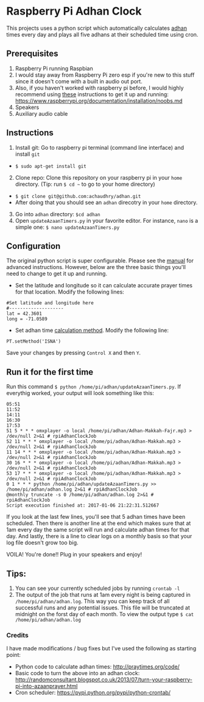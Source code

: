 # Raspberry Pi Adhan Clock
This projects uses a python script which automatically calculates [adhan](https://en.wikipedia.org/wiki/Adhan) times every day and plays all five adhans at their scheduled time using cron. 

## Prerequisites
1. Raspberry Pi running Raspbian
  1. I would stay away from Raspberry Pi zero esp if you're new to this stuff since it doesn't come with a built in audio out port.
  2. Also, if you haven't worked with raspberry pi before, I would highly recommend using [these](https://www.raspberrypi.org/documentation/installation/noobs.md) instructions to get it up and running: https://www.raspberrypi.org/documentation/installation/noobs.md
2. Speakers
3. Auxiliary audio cable

## Instructions
1. Install git: Go to raspberry pi terminal (command line interface) and install `git`
  * `$ sudo apt-get install git`
2. Clone repo: Clone this repository on your raspberry pi in your `home` directory. (Tip: run `$ cd ~` to go to your home directory)
  * `$ git clone git@github.com:achaudhry/adhan.git`
  * After doing that you should see an `adhan` direcotry in your `home` directory. 
3. Go into `adhan` directory: `$cd adhan`
4. Open `updateAzaanTimers.py` in your favorite editor. For instance, `nano` is a simple one: `$ nano updateAzaanTimers.py`

## Configuration
The original python script is super configurable. Please see the [manual](http://praytimes.org/manual) for advanced instructions. However, below are the three basic things you'll need to change to get it up and running.

* Set the latitude and longitude so it can calculate accurate prayer times for that location. Modify the following lines:
```
#Set latitude and longitude here
#--------------------
lat = 42.3601
long = -71.0589
```
* Set adhan time [calculation method](http://praytimes.org/manual#Set_Calculation_Method). Modify the following line:
```
PT.setMethod('ISNA')
```
Save your changes by pressing `Control X` and then `Y`.

## Run it for the first time
Run this command `$ python /home/pi/adhan/updateAzaanTimers.py`. If everythig worked, your output will look something like this:
```
05:51
11:52
14:11
16:30
17:53
51 5 * * * omxplayer -o local /home/pi/adhan/Adhan-Makkah-Fajr.mp3 > /dev/null 2>&1 # rpiAdhanClockJob
52 11 * * * omxplayer -o local /home/pi/adhan/Adhan-Makkah.mp3 > /dev/null 2>&1 # rpiAdhanClockJob
11 14 * * * omxplayer -o local /home/pi/adhan/Adhan-Makkah.mp3 > /dev/null 2>&1 # rpiAdhanClockJob
30 16 * * * omxplayer -o local /home/pi/adhan/Adhan-Makkah.mp3 > /dev/null 2>&1 # rpiAdhanClockJob
53 17 * * * omxplayer -o local /home/pi/adhan/Adhan-Makkah.mp3 > /dev/null 2>&1 # rpiAdhanClockJob
0 1 * * * python /home/pi/adhan/updateAzaanTimers.py >> /home/pi/adhan/adhan.log 2>&1 # rpiAdhanClockJob
@monthly truncate -s 0 /home/pi/adhan/adhan.log 2>&1 # rpiAdhanClockJob
Script execution finished at: 2017-01-06 21:22:31.512667
```

If you look at the last few lines, you'll see that 5 adhan times have been scheduled. Then there is another line at the end which makes sure that at 1am every day the same script will run and calculate adhan times for that day. And lastly, there is a line to clear logs on a monthly basis so that your log file doesn't grow too big.

VOILA! You're done!! Plug in your speakers and enjoy!

## Tips:
1. You can see your currently scheduled jobs by running `crontab -l`
2. The output of the job that runs at 1am every night is being captured in `/home/pi/adhan/adhan.log`. This way you can keep track of all successful runs and any potential issues. This file will be truncated at midnight on the forst day of each month. To view the output type `$ cat /home/pi/adhan/adhan.log`

### Credits
I have made modifications / bug fixes but I've used the following as starting point:
* Python code to calculate adhan times: http://praytimes.org/code/ 
* Basic code to turn the above into an adhan clock: http://randomconsultant.blogspot.co.uk/2013/07/turn-your-raspberry-pi-into-azaanprayer.html
* Cron scheduler: https://pypi.python.org/pypi/python-crontab/ 

